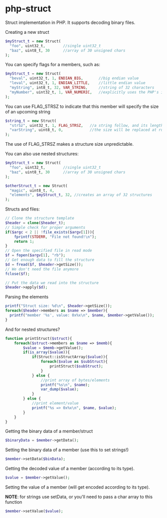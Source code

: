 # php-struct
Struct implementation in PHP. It supports decoding binary files.

Creating a new struct
```php
$myStruct_t = new Struct(
  "foo", uint32_t,        //single uint32_t
  "baz", uint8_t, 30      //array of 30 unsigned chars
);
```
You can specify flags for a members, such as:
```php
$myStruct_t = new Struct(
  "beval", uint32_t, 1, ENDIAN_BIG,       //big endian value
  "leval", uint32_t, 1, ENDIAN_LITTLE,    //little endian value
  "myString", int8_t, 32, VAR_STRING,     //string of 32 characters
  "myNumber", uint32_t, 1, VAR_NUMERIC,   //explicitly uses the PHP's int type
);
```

You can use FLAG_STRSZ to indicate that this member will specify the size of an upcoming string
```php
$string_t = new Struct(
  "strSz", uint32_t, 1, FLAG_STRSZ,   //a string follow, and its length is indicated by this member
  "varString", uint8_t, 0,            //the size will be replaced at runtime due to FLAG_STRSZ
);
```
The use of FLAG_STRSZ makes a structure size unpredictable.



You can also use nested structures:
```php
$myStruct_t = new Struct(
  "foo", uint32_t,        //single uint32_t
  "baz", uint8_t, 30      //array of 30 unsigned chars
);

$otherStruct_t = new Struct(
  "magic", uint8_t, 4,
  "elements", $myStruct_t, 32, //creates an array of 32 structures
);
```

Structs and files:
```php
// Clone the structure template
$header = clone($header_t);
// Simple check for proper arguments
if($argc < 2 || !file_exists($argv[1])){
	fprintf(STDERR, "File not found!\n");
	return 1;
}
// Open the specified file in read mode
$f = fopen($argv[1], "rb");
// Get enough data to fill the structure
$d = fread($f, $header->getSize());
// We don't need the file anymore
fclose($f);

// Put the data we read into the structure
$header->apply($d);
```

Parsing the elements
```php
printf("Struct size: %d\n", $header->getSize());
foreach($header->members as $name => $member){
  printf("member '%s', value: 0x%x\n", $name, $member->getValue());
}
```

And for nested structures?
```php
function printStruct($struct){
	foreach($struct->members as $name => $memb){
		$value = $memb->getValue();
		if(is_array($value)){
			if(Struct::isStructArray($value)){
				foreach($value as $subStruct){
					printStruct($subStruct);
				}
			} else {
				//print array of bytes/elements
				printf("%s\n", $name);
				var_dump($value);
			}
		} else {
			//print element/value
			printf("%s => 0x%x\n", $name, $value);
		}
	}
}
```

Getting the binary data of a member/struct
```php
$binaryData = $member->getData();
```

Setting the binary data of a member (use this to set strings!)
```php
$member->setData($binData);
```

Getting the decoded value of a member (according to its type).
```php
$value = $member->getValue();
```

Setting the value of a member (will get encoded according to its type).

<b>NOTE</b>: for strings use setData, or you'll need to pass a char array to this function
```php
$member->setValue($value);
```
